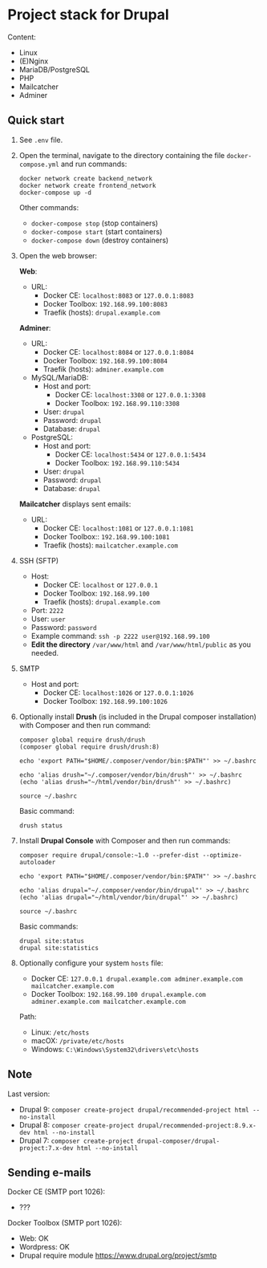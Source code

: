 # Project stack for Drupal

Content:
- Linux
- (E)Nginx
- MariaDB/PostgreSQL
- PHP
- Mailcatcher
- Adminer

## Quick start

1. See `.env` file.

1. Open the terminal, navigate to the directory containing the file `docker-compose.yml` and run commands:

       docker network create backend_network
       docker network create frontend_network
       docker-compose up -d

   Other commands:

    - `docker-compose stop` (stop containers)
    - `docker-compose start` (start containers)
    - `docker-compose down` (destroy containers)

1. Open the web browser:

   **Web**:
    - URL:
        - Docker CE: `localhost:8083` or `127.0.0.1:8083`
        - Docker Toolbox: `192.168.99.100:8083`
        - Traefik (hosts): `drupal.example.com`

   **Adminer**:
    - URL:
        - Docker CE: `localhost:8084` or `127.0.0.1:8084`
        - Docker Toolbox: `192.168.99.100:8084`
        - Traefik (hosts): `adminer.example.com`
    - MySQL/MariaDB:
        - Host and port: 
            - Docker CE: `localhost:3308` or `127.0.0.1:3308`
            - Docker Toolbox: `192.168.99.110:3308`
        - User: `drupal`
        - Password: `drupal`
        - Database: `drupal`
    - PostgreSQL:
        - Host and port:
            - Docker CE: `localhost:5434` or `127.0.0.1:5434`
            - Docker Toolbox: `192.168.99.110:5434`
        - User: `drupal`
        - Password: `drupal`
        - Database: `drupal`

   **Mailcatcher** displays sent emails:
    - URL: 
        - Docker CE: `localhost:1081` or `127.0.0.1:1081`
        - Docker Toolbox:: `192.168.99.100:1081`
        - Traefik (hosts): `mailcatcher.example.com`

1. SSH (SFTP)
    - Host:
        - Docker CE: `localhost` or `127.0.0.1`
        - Docker Toolbox: `192.168.99.100`
        - Traefik (hosts): `drupal.example.com`
    - Port: `2222`
    - User: `user`
    - Password: `password`
    - Example command: `ssh -p 2222 user@192.168.99.100`
    - **Edit the directory** `/var/www/html` and `/var/www/html/public` as you needed.

1. SMTP
   - Host and port:
      - Docker CE: `localhost:1026` or `127.0.0.1:1026`
      - Docker Toolbox: `192.168.99.100:1026`

1. Optionally install **Drush** (is included in the Drupal composer installation) with Composer and then run command:

       composer global require drush/drush
       (composer global require drush/drush:8)
   
       echo 'export PATH="$HOME/.composer/vendor/bin:$PATH"' >> ~/.bashrc
   
       echo 'alias drush="~/.composer/vendor/bin/drush"' >> ~/.bashrc
       (echo 'alias drush="~/html/vendor/bin/drush"' >> ~/.bashrc)
       
       source ~/.bashrc

    Basic command:

       drush status

1. Install **Drupal Console** with Composer and then run commands:

       composer require drupal/console:~1.0 --prefer-dist --optimize-autoloader

       echo 'export PATH="$HOME/.composer/vendor/bin:$PATH"' >> ~/.bashrc
   
       echo 'alias drupal="~/.composer/vendor/bin/drupal"' >> ~/.bashrc
       (echo 'alias drupal="~/html/vendor/bin/drupal"' >> ~/.bashrc)
       
       source ~/.bashrc 

    Basic commands:
   
       drupal site:status
       drupal site:statistics

1. Optionally configure your system `hosts` file:

    - Docker CE: `127.0.0.1 drupal.example.com adminer.example.com mailcatcher.example.com`
    - Docker Toolbox: `192.168.99.100 drupal.example.com adminer.example.com mailcatcher.example.com`

   Path:
    - Linux: `/etc/hosts`
    - macOX: `/private/etc/hosts`
    - Windows: `C:\Windows\System32\drivers\etc\hosts`

## Note

Last version:
- Drupal 9: `composer create-project drupal/recommended-project html --no-install`
- Drupal 8: `composer create-project drupal/recommended-project:8.9.x-dev html --no-install`
- Drupal 7: `composer create-project drupal-composer/drupal-project:7.x-dev html --no-install`

## Sending e-mails

Docker CE (SMTP port 1026):
   - ???

Docker Toolbox (SMTP port 1026):
   - Web: OK
   - Wordpress: OK
   - Drupal require module https://www.drupal.org/project/smtp
